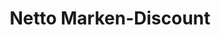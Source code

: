 ---
title: "Netto Marken-Discount"
url: /glienicke-nordbahn/netto-marken-discount/
shop: Supermarkt
---